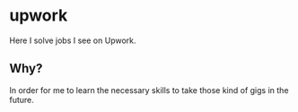 # upwork

Here I solve jobs I see on Upwork.

## Why?

In order for me to learn the necessary skills to take those kind of gigs in the future.
